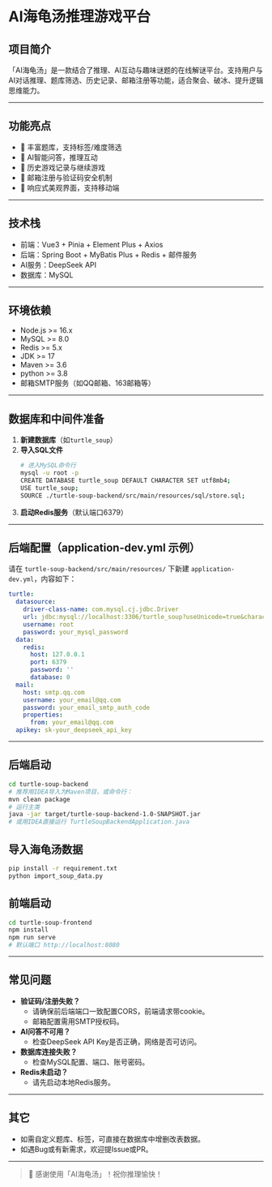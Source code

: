 # AI海龟汤推理游戏平台

## 项目简介
「AI海龟汤」是一款结合了推理、AI互动与趣味谜题的在线解谜平台。支持用户与AI对话推理、题库筛选、历史记录、邮箱注册等功能，适合聚会、破冰、提升逻辑思维能力。

---

## 功能亮点
- 🧩 丰富题库，支持标签/难度筛选
- 🤖 AI智能问答，推理互动
- 📜 历史游戏记录与继续游戏
- 🎯 邮箱注册与验证码安全机制
- 🌈 响应式美观界面，支持移动端

---

## 技术栈
- 前端：Vue3 + Pinia + Element Plus + Axios
- 后端：Spring Boot + MyBatis Plus + Redis + 邮件服务
- AI服务：DeepSeek API
- 数据库：MySQL

---

## 环境依赖
- Node.js >= 16.x
- MySQL >= 8.0
- Redis >= 5.x
- JDK >= 17
- Maven >= 3.6
- python >= 3.8
- 邮箱SMTP服务（如QQ邮箱、163邮箱等）

---

## 数据库和中间件准备
1. **新建数据库**（如`turtle_soup`）
2. **导入SQL文件**
   ```bash
   # 进入MySQL命令行
   mysql -u root -p
   CREATE DATABASE turtle_soup DEFAULT CHARACTER SET utf8mb4;
   USE turtle_soup;
   SOURCE ./turtle-soup-backend/src/main/resources/sql/store.sql;
   ```
3. **启动Redis服务**（默认端口6379）

---

## 后端配置（application-dev.yml 示例）
请在 `turtle-soup-backend/src/main/resources/` 下新建 `application-dev.yml`，内容如下：

```yaml
turtle:
  datasource:
    driver-class-name: com.mysql.cj.jdbc.Driver
    url: jdbc:mysql://localhost:3306/turtle_soup?useUnicode=true&characterEncoding=UTF-8&serverTimezone=Asia/Shanghai
    username: root
    password: your_mysql_password
  data:
    redis:
      host: 127.0.0.1
      port: 6379
      password: ''
      database: 0
  mail:
    host: smtp.qq.com
    username: your_email@qq.com
    password: your_email_smtp_auth_code
    properties:
      from: your_email@qq.com
  apikey: sk-your_deepseek_api_key
```

---

## 后端启动
```bash
cd turtle-soup-backend
# 推荐用IDEA导入为Maven项目，或命令行：
mvn clean package
# 运行主类
java -jar target/turtle-soup-backend-1.0-SNAPSHOT.jar
# 或用IDEA直接运行 TurtleSoupBackendApplication.java
```

## 导入海龟汤数据
```bash
pip install -r requirement.txt
python import_soup_data.py
```

## 前端启动
```bash
cd turtle-soup-frontend
npm install
npm run serve
# 默认端口 http://localhost:8080
```

---

## 常见问题
- **验证码/注册失败？**
  - 请确保前后端端口一致配置CORS，前端请求带cookie。
  - 邮箱配置需用SMTP授权码。
- **AI问答不可用？**
  - 检查DeepSeek API Key是否正确，网络是否可访问。
- **数据库连接失败？**
  - 检查MySQL配置、端口、账号密码。
- **Redis未启动？**
  - 请先启动本地Redis服务。

---

## 其它
- 如需自定义题库、标签，可直接在数据库中增删改表数据。
- 如遇Bug或有新需求，欢迎提Issue或PR。

---

> 🌟 感谢使用「AI海龟汤」！祝你推理愉快！ 